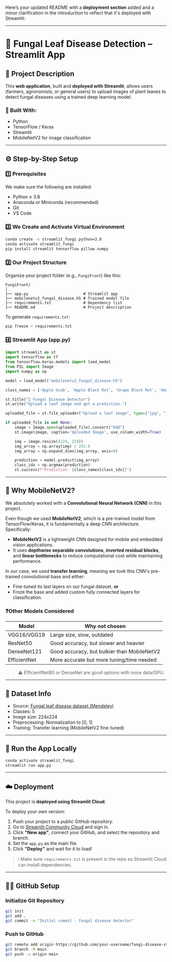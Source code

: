 Here’s your updated README with a **deployment section** added and a minor clarification in the introduction to reflect that it's deployed with Streamlit:

---

# 🍄 Fungal Leaf Disease Detection – Streamlit App

## 📌 Project Description

This **web application**, built and **deployed with Streamlit**, allows users (farmers, agronomists, or general users) to upload images of plant leaves to detect fungal diseases using a trained deep learning model.

### 🔧 Built With:
- Python  
- TensorFlow / Keras  
- Streamlit  
- MobileNetV2 for image classification  

---

## ⚙️ Step-by-Step Setup

### 1️⃣ Prerequisites
We make sure the following are installed:
- Python ≥ 3.8  
- Anaconda or Miniconda (recommended)  
- Git  
- VS Code  

### 2️⃣ We Create and Activate Virtual Environment
```bash
conda create -n streamlit_fungi python=3.8
conda activate streamlit_fungi
pip install streamlit tensorflow pillow numpy
```

### 3️⃣ Our Project Structure
Organize your project folder (e.g., `FungiFront`) like this:

```
FungiFront/
│
├── app.py                        # Streamlit app
├── mobilenetv2_fungal_disease.h5 # Trained model file
├── requirements.txt              # Dependency list
├── README.md                     # Project description
```

To generate `requirements.txt`:
```bash
pip freeze > requirements.txt
```

### 4️⃣ Streamlit App (app.py)
```python
import streamlit as st
import tensorflow as tf
from tensorflow.keras.models import load_model
from PIL import Image
import numpy as np

model = load_model("mobilenetv2_fungal_disease.h5")

class_names = ['Apple Scab', 'Apple Black Rot', 'Grape Black Rot', 'Healthy', 'Cedar Rust']

st.title("🍂 Fungal Disease Detector")
st.write("Upload a leaf image and get a prediction.")

uploaded_file = st.file_uploader("Upload a leaf image", type=["jpg", "jpeg", "png"])

if uploaded_file is not None:
    image = Image.open(uploaded_file).convert("RGB")
    st.image(image, caption='Uploaded Image', use_column_width=True)

    img = image.resize((224, 224))
    img_array = np.array(img) / 255.0
    img_array = np.expand_dims(img_array, axis=0)

    prediction = model.predict(img_array)
    class_idx = np.argmax(prediction)
    st.success(f"Prediction: {class_names[class_idx]}")
```

---

## 🧠 Why MobileNetV2?

We absolutely worked with a **Convolutional Neural Network (CNN)** in this project.

Even though we used **MobileNetV2**, which is a pre-trained model from TensorFlow/Keras, it is fundamentally a deep CNN architecture. Specifically:

- **MobileNetV2** is a lightweight CNN designed for mobile and embedded vision applications.
- It uses **depthwise separable convolutions**, **inverted residual blocks**, and **linear bottlenecks** to reduce computational cost while maintaining performance.

In our case, we used **transfer learning**, meaning we took this CNN's pre-trained convolutional base and either:
- Fine-tuned its last layers on our fungal dataset, **or**
- Froze the base and added custom fully connected layers for classification.

### ❓Other Models Considered

| Model         | Why not chosen                             |
|---------------|---------------------------------------------|
| VGG16/VGG19   | Large size, slow, outdated                 |
| ResNet50      | Good accuracy, but slower and heavier      |
| DenseNet121   | Good accuracy, but bulkier than MobileNetV2 |
| EfficientNet  | More accurate but more tuning/time needed  |

> ⚠️ EfficientNetB0 or DenseNet are good options with more data/GPU.

---

## 🧪 Dataset Info

- Source: [Fungal leaf disease dataset (Mendeley)](https://data.mendeley.com/datasets/tywbtsjrjv/1)
- Classes: 5  
- Image size: 224x224  
- Preprocessing: Normalization to [0, 1]  
- Training: Transfer learning (MobileNetV2 fine-tuned)

---

## 🚀 Run the App Locally
```bash
conda activate streamlit_fungi
streamlit run app.py
```

---

## ☁️ Deployment

This project is **deployed using Streamlit Cloud**.

To deploy your own version:

1. Push your project to a public GitHub repository.
2. Go to [Streamlit Community Cloud](https://streamlit.io/cloud) and sign in.
3. Click **"New app"**, connect your GitHub, and select the repository and branch.
4. Set the `app.py` as the main file.
5. Click **"Deploy"** and wait for it to load!

> ℹ️ Make sure `requirements.txt` is present in the repo so Streamlit Cloud can install dependencies.

---

## 🧑‍💻 GitHub Setup

### Initialize Git Repository
```bash
git init
git add .
git commit -m "Initial commit - fungal disease detector"
```

### Push to GitHub
```bash
git remote add origin https://github.com/your-username/fungi-disease-streamlit.git
git branch -M main
git push -u origin main
```

